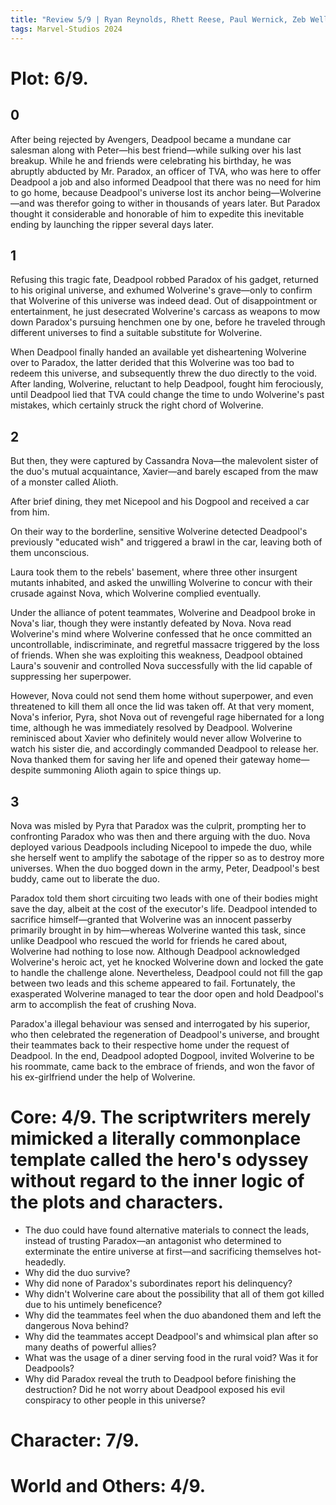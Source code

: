 ```yaml
---
title: "Review 5/9 | Ryan Reynolds, Rhett Reese, Paul Wernick, Zeb Wells, Shawn Levy - Deadpool & Wolverine"
tags: Marvel-Studios 2024
---
```



# Plot: 6/9. 
## 0 
After being rejected by Avengers, Deadpool became a mundane car salesman along with Peter—his best friend—while sulking over his last breakup. While he and friends were celebrating his birthday, he was abruptly abducted by Mr. Paradox, an officer of TVA, who was here to offer Deadpool a job and also informed Deadpool that there was no need for him to go home, because Deadpool's universe lost its anchor being—Wolverine—and was therefor going to wither in thousands of years later. But Paradox thought it considerable and honorable of him to expedite this inevitable ending by launching the ripper several days later.

## 1
Refusing this tragic fate, Deadpool robbed Paradox of his gadget, returned to his original universe, and exhumed  Wolverine's grave—only to confirm that Wolverine of this universe was indeed dead. Out of disappointment or entertainment, he just desecrated Wolverine's carcass as weapons to mow down Paradox's pursuing henchmen one by one, before he traveled through different universes to find a suitable substitute for Wolverine.

When Deadpool finally handed an available yet disheartening Wolverine over to Paradox, the latter derided that this Wolverine was too bad to redeem this universe, and subsequently threw the duo directly to the void. After landing, Wolverine, reluctant to help Deadpool, fought him ferociously, until Deadpool lied that TVA could change the time to undo Wolverine's past mistakes, which certainly struck the right chord of Wolverine.

## 2
But then, they were captured by Cassandra Nova—the malevolent sister of the duo's mutual acquaintance, Xavier—and barely escaped from the maw of a monster called Alioth.

After brief dining, they met Nicepool and his Dogpool and received a car from him.

On their way to the borderline, sensitive Wolverine detected Deadpool's previously "educated wish" and triggered a brawl in the car, leaving both of them unconscious.

Laura took them to the rebels' basement, where three other insurgent mutants inhabited, and asked the unwilling Wolverine to concur with their crusade against Nova, which Wolverine complied eventually.

Under the alliance of potent teammates, Wolverine and Deadpool broke in Nova's liar, though they were instantly defeated by Nova. Nova read Wolverine's mind where Wolverine confessed that he once committed an uncontrollable, indiscriminate, and regretful massacre triggered by the loss of friends. When she was exploiting this weakness, Deadpool obtained Laura's souvenir and controlled Nova successfully with the lid capable of suppressing her superpower. 

However, Nova could not send them home without superpower, and even threatened to kill them all once the lid was taken off. At that very moment, Nova's inferior, Pyra, shot Nova out of revengeful rage hibernated for a long time, although he was immediately resolved by Deadpool. Wolverine reminisced about Xavier who definitely would never allow Wolverine to watch his sister die, and accordingly commanded Deadpool to release her. Nova thanked them for saving her life and opened their gateway home—despite summoning Alioth again to spice things up.

## 3
Nova was misled by Pyra that Paradox was the culprit, prompting her to confronting Paradox who was then and there arguing with the duo. Nova deployed various Deadpools including Nicepool to impede the duo, while she herself went to amplify the sabotage of the ripper so as to destroy more universes. When the duo bogged down in the army, Peter, Deadpool's best buddy, came out to liberate the duo.

Paradox told them short circuiting two leads with one of their bodies might save the day, albeit at the cost of the executor's life. Deadpool intended to sacrifice himself—granted that Wolverine was an innocent passerby primarily brought in by him—whereas Wolverine wanted this task, since unlike Deadpool who rescued the world for friends he cared about, Wolverine had nothing to lose now. 
Although Deadpool acknowledged Wolverine's heroic act, yet he knocked Wolverine down and locked the gate to handle the challenge alone. Nevertheless, Deadpool could not fill the gap between two leads and this scheme appeared to fail. Fortunately, the exasperated Wolverine managed to tear the door open and hold Deadpool's arm to accomplish the feat of crushing Nova.

Paradox'a illegal behaviour was sensed and interrogated by his superior, who then celebrated the regeneration of Deadpool's universe, and brought their teammates back to their respective home under the request of Deadpool. In the end, Deadpool adopted Dogpool, invited Wolverine to be his roommate, came back to the embrace of friends, and won the favor of his ex-girlfriend under the help of Wolverine.

# Core: 4/9. The scriptwriters merely mimicked a literally commonplace template called the hero's odyssey without regard to the inner logic of the plots and characters.
+ The duo could have found alternative materials to connect the leads, instead of trusting Paradox—an antagonist who determined to exterminate the entire universe at first—and sacrificing themselves hot-headedly.
+ Why did the duo survive?
+ Why did none of Paradox's subordinates report his delinquency? 
+ Why didn't Wolverine care about the possibility that all of them got killed due to his untimely beneficence?
+ Why did the teammates feel when the duo abandoned them and left the dangerous Nova behind?
+ Why did the teammates accept Deadpool's and whimsical plan after so many deaths of powerful allies?
+ What was the usage of a diner serving food in the rural void? Was it for Deadpools?
+ Why did Paradox reveal the truth to Deadpool before finishing the destruction? Did he not worry about Deadpool exposed his evil conspiracy to other people in this universe?

# Character: 7/9.

# World and Others: 4/9. 

